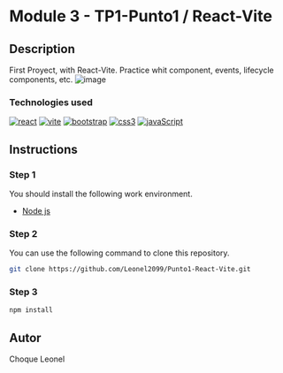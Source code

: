 # Module 3 - TP1-Punto1 / React-Vite

## Description
First Proyect, with React-Vite. Practice whit component, events, lifecycle components, etc.
![image](https://github.com/Leonel2099/Punto1-React-Vite/assets/91150997/b89bebea-bcf1-459c-a13b-7b0fa8f56044)
### Technologies used
[![react][react]][react-url]
[![vite][vite]][vite-url]
[![bootstrap][bootstrap]][bootstrap-url]
[![css3][css3]][css3-url]
[![javaScript][javaScript]][javaScript-url]


## Instructions

### Step 1
You should install the following work environment.

* [Node js][nodejs-url]

### Step 2
You can use the following command to clone this repository.
```bash
git clone https://github.com/Leonel2099/Punto1-React-Vite.git
```
### Step 3
```bash
npm install 
```
## Autor

Choque Leonel

<!-- MARKDOWN LINKS & IMAGES -->
[nodejs-url]: https://nodejs.org/en

[react]:https://img.shields.io/badge/react-%2320232a.svg?style=for-the-badge&logo=react&logoColor=%2361DAFB
[react-url]: https://react.dev/

[bootstrap]:https://img.shields.io/badge/bootstrap-%238511FA.svg?style=for-the-badge&logo=bootstrap&logoColor=white
[bootstrap-url]:https://getbootstrap.com/

[css3]:https://img.shields.io/badge/css3-%231572B6.svg?style=for-the-badge&logo=css3&logoColor=white
[css3-url]:https://developer.mozilla.org/es/docs/Web/CSS

[javaScript]:https://img.shields.io/badge/javascript-%23323330.svg?style=for-the-badge&logo=javascript&logoColor=%23F7DF1E
[javaScript-url]:https://developer.mozilla.org/es/docs/Web/JavaScript

[vite]:https://img.shields.io/badge/vite-%23646CFF.svg?style=for-the-badge&logo=vite&logoColor=white
[vite-url]:https://vitejs.dev/
